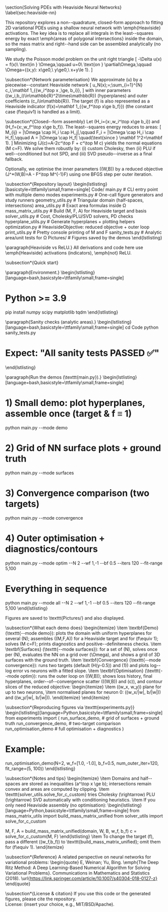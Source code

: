 \section{Solving PDEs with Heaviside Neural Networks}
\label{sec:heaviside-nn}

This repository explores a non--quadrature, closed-form approach to fitting 2D variational PDEs using a shallow neural network with \emph{Heaviside} activations. The key idea is to replace all integrals in the least--squares energy by exact \emph{areas of polygonal intersections} inside the domain, so the mass matrix and right--hand side can be assembled analytically (no sampling).

We study the Poisson model problem on the unit right triangle
\[
-\Delta u(x) = f(x)\ \text{in } \Omega,\qquad 
u=0\ \text{on } \partial\Omega,\qquad
\Omega=\{(x,y): x\ge0,\ y\ge0,\ x+y\le 1\}.
\]

\subsection*{Network parameterisation}
We approximate \(u\) by a piecewise--constant Heaviside network
\[
u_N(x)\;=\;\sum_{i=1}^{N} c_i\,\mathbf 1_{\{w_i^\top x \,\ge\, b_i\}},
\]
with inner parameters \((w_i,b_i)\in\mathbb{R}^2\times\mathbb{R}\) (hyperplanes) and outer coefficients \(c_i\in\mathbb{R}\).
The target \(f\) is also represented as a Heaviside indicator \(f(x)=\mathbf 1_{\{w_f^\top x\ge b_f\}}\) (the constant case \(f\equiv1\) is handled as a limit).

\subsection*{Closed--form assembly}
Let \(H_i=\{x:\,w_i^\top x\ge b_i\}\) and \(H_f=\{x:\,w_f^\top x\ge b_f\}\).
The least--squares energy reduces to areas:
\[
M_{ij} = |\Omega \cap H_i \cap H_j|,\qquad
F_i    = |\Omega \cap H_i \cap H_f|,\qquad
A      = |\Omega \cap H_f| \quad(\text{since } \mathbf 1^2=\mathbf 1).
\]
Minimizing \(J(c)=A-2c^\top F + c^\top M c\) yields the normal equations \(M c=F\).
We solve them robustly by:
(i) custom Cholesky, then (ii) PLU if well--conditioned but not SPD, and (iii) SVD pseudo--inverse as a final fallback.

Optionally, we optimise the inner parameters \((W,B)\) by a reduced objective
\(J^\*(W,B)=A - F^\top M^{-1}F\) using one BFGS step per outer iteration.

\subsection*{Repository layout}
\begin{lstlisting}[basicstyle=\ttfamily\small,frame=single]
Code/
  main.py                 # CLI entry point with multiple demo modes
  experiments.py          # One-call figure generators and study runners
  geometry_utils.py       # Triangular domain (half-spaces, intersections)
  area_utils.py           # Exact area formulas inside Ω
  mass_matrix_utils.py    # Build (M, F, A) for Heaviside target and basis
  solver_utils.py         # Cost, Cholesky/PLU/SVD solvers, PD checks
  hyperplane_utils.py     # Generate hyperplanes + plotting helpers
  optimization.py         # HeavisideObjective: reduced objective + outer loop
  print_utils.py          # Pretty console printing of M and F
  sanity_tests.py         # Analytic area/unit tests for Ω
Pictures/                 # Figures saved by the demos
\end{lstlisting}

\paragraph{Heaviside vs ReLU.}
All derivations and code here use \emph{Heaviside} activations (indicators), \emph{not} ReLU.

\subsection*{Quick start}

\paragraph{Environment.}
\begin{lstlisting}[language=bash,basicstyle=\ttfamily\small,frame=single]
# Python >= 3.9
pip install numpy scipy matplotlib tqdm
\end{lstlisting}

\paragraph{Sanity checks (analytic areas).}
\begin{lstlisting}[language=bash,basicstyle=\ttfamily\small,frame=single]
cd Code
python sanity_tests.py
# Expect: "All sanity tests PASSED ✅"
\end{lstlisting}

\paragraph{Run the demos (\texttt{main.py}).}
\begin{lstlisting}[language=bash,basicstyle=\ttfamily\small,frame=single]
# 1) Small demo: plot hyperplanes, assemble once (target & f ≡ 1)
python main.py --mode demo

# 2) Grid of NN surface plots + ground truth
python main.py --mode surfaces

# 3) Convergence comparison (two targets)
python main.py --mode convergence

# 4) Outer optimisation + diagnostics/contours
python main.py --mode optim --N 2 --wf 1,-1 --bf 0.5 --iters 120 --fit-range 5,100

# Everything in sequence
python main.py --mode all --N 2 --wf 1,-1 --bf 0.5 --iters 120 --fit-range 5,100
\end{lstlisting}

Figures are saved to \texttt{Pictures/} and also displayed.

\subsection*{What each demo does}
\begin{itemize}
  \item \textbf{Demo} (\texttt{--mode demo}): plots the domain with uniform hyperplanes for several \(N\); assembles \((M,F,A)\) for a Heaviside target and for \(f\equiv 1\); solves \(M c=F\); prints diagnostics and positive--definiteness checks.
  \item \textbf{Surfaces} (\texttt{--mode surfaces}): for a set of \(N\), solves once per \(N\), evaluates the NN on a grid over \(\Omega\), and shows a grid of 3D surfaces with the ground truth.
  \item \textbf{Convergence} (\texttt{--mode convergence}): runs two targets (default \(H(y-0.5)\) and \(1\)) and plots log--log error vs neurons with a fitted slope.
  \item \textbf{Optimisation} (\texttt{--mode optim}): runs the outer loop on \((W,B)\); shows loss history, final hyperplanes, order--of--convergence scatter ((\(W,B\)) and \(c\)), and contour slices of the reduced objective:
  \begin{itemize}
    \item \((w_x, w_y)\) plane for up to two neurons,
    \item normalised planes for neuron 0: \((w_x/\|w\|, b/\|w\|)\) and \((w_y/\|w\|, b/\|w\|)\).
  \end{itemize}
\end{itemize}

\subsection*{Reproducing figures via \texttt{experiments.py}}
\begin{lstlisting}[language=Python,basicstyle=\ttfamily\small,frame=single]
from experiments import (
    run_surface_demo,          # grid of surfaces + ground truth
    run_convergence_demo,      # two-target comparison
    run_optimisation_demo      # full optimisation + diagnostics
)

# Example:
run_optimisation_demo(N=2, w_f=[1.0, -1.0], b_f=0.5,
                      num_outer_iter=120, fit_range=(5, 100))
\end{lstlisting}

\subsection*{Notes and tips}
\begin{itemize}
  \item Domains and half--spaces are stored as inequalities \(a^\top x \ge b\); intersections remain convex and areas are computed by clipping.
  \item \texttt{solver\_utils.solve\_for\_c\_custom} tries Cholesky \(\rightarrow\) PLU \(\rightarrow\) SVD automatically with conditioning heuristics.
  \item If you only need Heaviside assembly (no optimisation):
\begin{lstlisting}[language=Python,basicstyle=\ttfamily\small,frame=single]
from mass_matrix_utils import build_mass_matrix_unified
from solver_utils import solve_for_c_custom

M, F, A = build_mass_matrix_unified(domain, W, B, w_f, b_f)
c       = solve_for_c_custom(M, F)
\end{lstlisting}
  \item To change the target \(f\), pass a different \((w_f,b_f)\) to \texttt{build\_mass\_matrix\_unified}; omit them for \(f\equiv 1\).
\end{itemize}

\subsection*{Reference}
A related perspective on neural networks for variational problems:
\begin{quote}
E, Weinan; Yu, Bing. \emph{The Deep Ritz Method: A Deep Learning-Based Numerical Algorithm for Solving Variational Problems}. Communications in Mathematics and Statistics (2018). \url{https://link.springer.com/article/10.1007/s40304-018-0127-z}
\end{quote}

\subsection*{License \& citation}
If you use this code or the generated figures, please cite the repository.  
License: (insert your choice, e.g., MIT/BSD/Apache).
